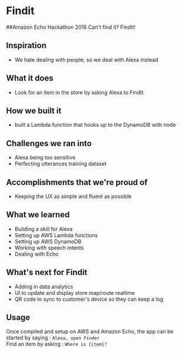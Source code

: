 # Findit
##Amazon Echo Hackathon 2016
Can't find it? FindIt!

## Inspiration
 - We hate dealing with people, so we deal with Alexa instead

## What it does
 - Look for an item in the store by asking Alexa to FindIt

## How we built it
 - built a Lambda function that hooks up to the DynamoDB with node

## Challenges we ran into
 - Alexa being too sensitive
 - Perfecting utterances training dataset

## Accomplishments that we're proud of
 - Keeping the UX as simple and fluent as possible

## What we learned
 - Building a skill for Alexa
 - Setting up AWS Lambda functions
 - Setting up AWS DynamoDB
 - Working with speech intents
 - Dealing with Echo

## What's next for Findit
 - Adding in data analytics
 - UI to update and display store map/route realtime
 - QR code to sync to customer's device so they can keep a log

## Usage
Once compiled and setup on AWS and Amazon Echo, the app can be started by saying : `Alexa, open Finder` <br>
Find an item by asking : `Where is {item}?`
